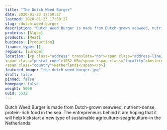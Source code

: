 ```yaml
---
title: "The Dutch Weed Burger"
date: 2020-01-23 17:50:27
lastmod: 2020-01-23 17:50:27
slug: /dutch-weed-burger
description: "Dutch Weed Burger is made from Dutch-grown seaweed, nutrient-dense, protein-rich food in the sea. The entrepreneurs behind it are hoping that it will help kickstart a new type of sustainable agriculture–seagriculture–in the Netherlands."
proteins: [Algae]
products: [Meat]
business: [Production]
finance_type: []
regions: [Europe]
location: [<p class="address" translate="no"><span class="address-line1">Korte Papaverweg</span><br>
<span class="postal-code">1032 KB</span> <span class="locality">Amsterdam</span><br>
<span class="country">Netherlands</span></p>]
featured_image: "the dutch weed burger.jpg"
draft: false
pinned: false
homepage: false
weight: 5000
uuid: 5532
---
```

<p>Dutch Weed Burger is made from Dutch-grown seaweed, nutrient-dense, protein-rich food in the sea. The entrepreneurs behind it are hoping that it will help kickstart a new type of sustainable agriculture–seagriculture–in the Netherlands.</p>
